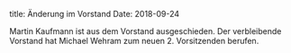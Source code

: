 title: Änderung im Vorstand
Date: 2018-09-24

Martin Kaufmann ist aus dem Vorstand ausgeschieden. Der
verbleibende Vorstand hat Michael Wehram zum neuen
2. Vorsitzenden berufen.

